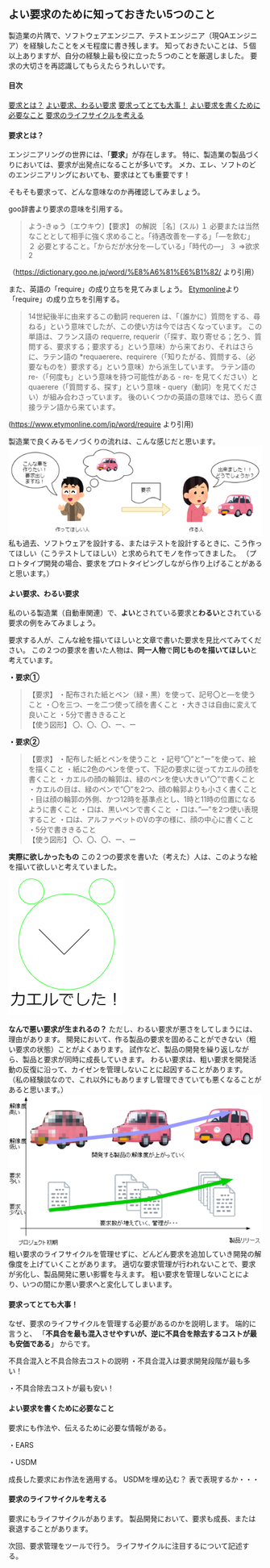 ## よい要求のために知っておきたい5つのこと

製造業の片隅で、ソフトウェアエンジニア、テストエンジニア（現QAエンジニア）を経験したことをメモ程度に書き残します。
知っておきたいことは、５個以上ありますが、自分の経験上最も役に立った５つのことを厳選しました。
要求の大切さを再認識してもらえたらうれしいです。

#### 目次
[要求とは？](#要求とは？)
[よい要求、わるい要求](#よい要求、わるい要求)
[要求ってとても大事！](#要求ってとても大事！)
[よい要求を書くために必要なこと](#Xよい要求を書くために必要なこと)
[要求のライフサイクルを考える](#要求のライフサイクルを考える)


<a id="要求とは？"></a>
#### 要求とは？

エンジニアリングの世界には、「**要求**」が存在します。
特に、製造業の製品づくりにおいては、要求が出発点になることが多いです。
メカ、エレ、ソフトのどのエンジニアリングにおいても、要求はとても重要です！

そもそも要求って、どんな意味なのか再確認してみましょう。

goo辞書より要求の意味を引用する。
>よう‐きゅう〔エウキウ〕【要求】 の解説
>［名］(スル)
>１ 必要または当然なこととして相手に強く求めること。「待遇改善を—する」「—を飲む」
>２ 必要とすること。「からだが水分を—している」「時代の—」
>３ ⇒欲求2

（https://dictionary.goo.ne.jp/word/%E8%A6%81%E6%B1%82/ より引用）


また、英語の「require」の成り立ちを見てみましょう。
[Etymonline](https://www.etymonline.com/)より「require」の成り立ちを引用する。
>14世紀後半に由来するこの動詞 requeren は、「（誰かに）質問をする、尋ねる」という意味でしたが、この使い方は今では古くなっています。
>この単語は、フランス語の requerre, requerir（「探す、取り寄せる；乞う、質問する、要求する；要求する」という意味）から来ており、それはさらに、ラテン語の *requaerere、requirere（「知りたがる、質問する、（必要なものを）要求する」という意味）から派生しています。
>ラテン語の re-（「何度も」という意味を持つ可能性がある - re- を見てください）と quaerere（「質問する、探す」という意味 - query（動詞）を見てください）が組み合わさっています。
>後のいくつかの英語の意味では、恐らく直接ラテン語から来ています。

(https://www.etymonline.com/jp/word/require より引用)

製造業で良くみるモノづくりの流れは、こんな感じだと思います。
![Alt text](req_explane_.png)
私も過去、ソフトウェアを設計する、またはテストを設計するときに、こう作ってほしい（こうテストしてほしい）と求められてモノを作ってきました。
（プロトタイプ開発の場合、要求をプロトタイピングしながら作り上げることがあると思います。）

<a id="よい要求、わるい要求"></a>
#### よい要求、わるい要求

私のいる製造業（自動車関連）で、**よい**とされている要求と**わるい**とされている要求の例をみてみましょう。

要求する人が、こんな絵を描いてほしいと文章で書いた要求を見比べてみてください。
この２つの要求を書いた人物は、**同一人物**で**同じものを描いてほしい**と考えています。

**・要求①**
>【要求】
>・配布された紙とペン（緑・黒）を使って、記号〇と―を使うこと
>・〇を三つ、ーを二つ使って顔を書くこと
>・大きさは自由に変えて良いこと
>・5分で書ききること<br>
【使う図形】
〇、〇、〇、ー、ー

**・要求②**
>【要求】
>・配布した紙とペンを使うこと
>・記号”〇”と”ー”を使って、絵を描くこと
>・紙に2色のペンを使って、下記の要求に従ってカエルの顔を書くこと
>・カエルの顔の輪郭は、緑のペンを使い大きい”〇”で書くこと
>・カエルの目は、緑のペンで”〇”を2つ、顔の輪郭よりも小さく書くこと
>・目は顔の輪郭の外側、かつ12時を基準点とし、1時と11時の位置になるように書くこと
>・口は、黒いペンで書くこと
>・口は、”―”を2つ使い表現すること
>・口は、アルファベットのVの字の様に、顔の中心に書くこと
>・5分で書ききること<br>
【使う図形】
〇、〇、〇、ー、ー

**実際に欲しかったもの**
この２つの要求を書いた（考えた）人は、このような絵を描いて欲しいと考えていました。

![Alt text](ReqFlog_1.png)

**なんで悪い要求が生まれるの？**
ただし、わるい要求が悪さをしてしまうには、理由があります。
開発において、作る製品の要求を固めることができない（粗い要求の状態）ことがよくあります。
試作など、製品の開発を繰り返しながら、製品と要求が同時に成長していきます。
わるい要求は、粗い要求を開発活動の反復に沿って、カイゼンを管理しないことに起因することがあります。
（私の経験談なので、これ以外にもありますし管理できていても悪くなることがあると思います。）
![Alt text](image.png)
粗い要求のライフサイクルを管理せずに、どんどん要求を追加していき開発の解像度を上げていくことがあります。
適切な要求管理が行われないことで、要求が劣化し、製品開発に悪い影響を与えます。
粗い要求を管理しないことにより、いつの間にか悪い要求へと変化してしまいます。

<a id="要求ってとても大事！"></a>
#### 要求ってとても大事！

なぜ、要求のライフサイクルを管理する必要があるのかを説明します。
端的に言うと、
「**不具合を最も混入させやすいが、逆に不具合を除去するコストが最も安価である**」
からです。

不具合混入と不具合除去コストの説明
・不具合混入は要求開発段階が最も多い！

・不具合除去コストが最も安い！

<a id="よい要求を書くために必要なこと"></a>
#### よい要求を書くために必要なこと

要求にも作法や、伝えるために必要な情報がある。

・EARS


・USDM


成長した要求にお作法を適用する。
USDMを埋め込む？
表で表現するか・・・

<a id="要求のライフサイクルを考える"></a>
#### 要求のライフサイクルを考える

要求にもライフサイクルがあります。
製品開発において、要求も成長、または衰退することがあります。

次回、要求管理をツールで行う。
ライフサイクルに注目するについて記述する。

